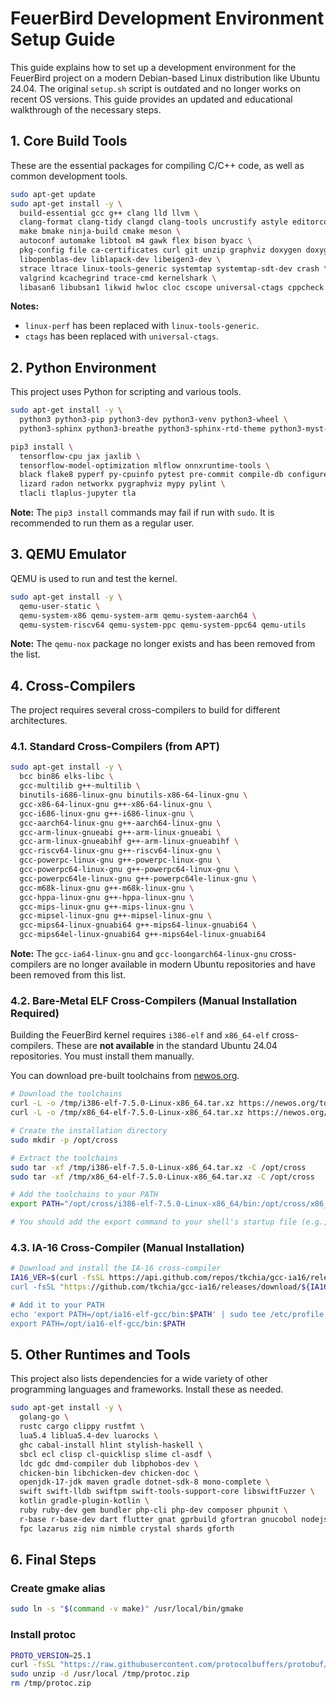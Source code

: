 # FeuerBird Development Environment Setup Guide

This guide explains how to set up a development environment for the FeuerBird project on a modern Debian-based Linux distribution like Ubuntu 24.04. The original `setup.sh` script is outdated and no longer works on recent OS versions. This guide provides an updated and educational walkthrough of the necessary steps.

## 1. Core Build Tools

These are the essential packages for compiling C/C++ code, as well as common development tools.

```bash
sudo apt-get update
sudo apt-get install -y \
  build-essential gcc g++ clang lld llvm \
  clang-format clang-tidy clangd clang-tools uncrustify astyle editorconfig shellcheck pre-commit \
  make bmake ninja-build cmake meson \
  autoconf automake libtool m4 gawk flex bison byacc \
  pkg-config file ca-certificates curl git unzip graphviz doxygen doxygen-latex \
  libopenblas-dev liblapack-dev libeigen3-dev \
  strace ltrace linux-tools-generic systemtap systemtap-sdt-dev crash \
  valgrind kcachegrind trace-cmd kernelshark \
  libasan6 libubsan1 likwid hwloc cloc cscope universal-ctags cppcheck bear
```

**Notes:**
- `linux-perf` has been replaced with `linux-tools-generic`.
- `ctags` has been replaced with `universal-ctags`.

## 2. Python Environment

This project uses Python for scripting and various tools.

```bash
sudo apt-get install -y \
  python3 python3-pip python3-dev python3-venv python3-wheel \
  python3-sphinx python3-breathe python3-sphinx-rtd-theme python3-myst-parser

pip3 install \
  tensorflow-cpu jax jaxlib \
  tensorflow-model-optimization mlflow onnxruntime-tools \
  black flake8 pyperf py-cpuinfo pytest pre-commit compile-db configuredb \
  lizard radon networkx pygraphviz mypy pylint \
  tlacli tlaplus-jupyter tla
```

**Note:** The `pip3 install` commands may fail if run with `sudo`. It is recommended to run them as a regular user.

## 3. QEMU Emulator

QEMU is used to run and test the kernel.

```bash
sudo apt-get install -y \
  qemu-user-static \
  qemu-system-x86 qemu-system-arm qemu-system-aarch64 \
  qemu-system-riscv64 qemu-system-ppc qemu-system-ppc64 qemu-utils
```
**Note:** The `qemu-nox` package no longer exists and has been removed from the list.

## 4. Cross-Compilers

The project requires several cross-compilers to build for different architectures.

### 4.1. Standard Cross-Compilers (from APT)

```bash
sudo apt-get install -y \
  bcc bin86 elks-libc \
  gcc-multilib g++-multilib \
  binutils-i686-linux-gnu binutils-x86-64-linux-gnu \
  gcc-x86-64-linux-gnu g++-x86-64-linux-gnu \
  gcc-i686-linux-gnu g++-i686-linux-gnu \
  gcc-aarch64-linux-gnu g++-aarch64-linux-gnu \
  gcc-arm-linux-gnueabi g++-arm-linux-gnueabi \
  gcc-arm-linux-gnueabihf g++-arm-linux-gnueabihf \
  gcc-riscv64-linux-gnu g++-riscv64-linux-gnu \
  gcc-powerpc-linux-gnu g++-powerpc-linux-gnu \
  gcc-powerpc64-linux-gnu g++-powerpc64-linux-gnu \
  gcc-powerpc64le-linux-gnu g++-powerpc64le-linux-gnu \
  gcc-m68k-linux-gnu g++-m68k-linux-gnu \
  gcc-hppa-linux-gnu g++-hppa-linux-gnu \
  gcc-mips-linux-gnu g++-mips-linux-gnu \
  gcc-mipsel-linux-gnu g++-mipsel-linux-gnu \
  gcc-mips64-linux-gnuabi64 g++-mips64-linux-gnuabi64 \
  gcc-mips64el-linux-gnuabi64 g++-mips64el-linux-gnuabi64
```
**Note:** The `gcc-ia64-linux-gnu` and `gcc-loongarch64-linux-gnu` cross-compilers are no longer available in modern Ubuntu repositories and have been removed from this list.

### 4.2. Bare-Metal ELF Cross-Compilers (Manual Installation Required)

Building the FeuerBird kernel requires `i386-elf` and `x86_64-elf` cross-compilers. These are **not available** in the standard Ubuntu 24.04 repositories. You must install them manually.

You can download pre-built toolchains from [newos.org](https://newos.org/toolchains/).

```bash
# Download the toolchains
curl -L -o /tmp/i386-elf-7.5.0-Linux-x86_64.tar.xz https://newos.org/toolchains/i386-elf-7.5.0-Linux-x86_64.tar.xz
curl -L -o /tmp/x86_64-elf-7.5.0-Linux-x86_64.tar.xz https://newos.org/toolchains/x86_64-elf-7.5.0-Linux-x86_64.tar.xz

# Create the installation directory
sudo mkdir -p /opt/cross

# Extract the toolchains
sudo tar -xf /tmp/i386-elf-7.5.0-Linux-x86_64.tar.xz -C /opt/cross
sudo tar -xf /tmp/x86_64-elf-7.5.0-Linux-x86_64.tar.xz -C /opt/cross

# Add the toolchains to your PATH
export PATH="/opt/cross/i386-elf-7.5.0-Linux-x86_64/bin:/opt/cross/x86_64-elf-7.5.0-Linux-x86_64/bin:$PATH"

# You should add the export command to your shell's startup file (e.g., ~/.bashrc) to make it permanent.
```

### 4.3. IA-16 Cross-Compiler (Manual Installation)

```bash
# Download and install the IA-16 cross-compiler
IA16_VER=$(curl -fsSL https://api.github.com/repos/tkchia/gcc-ia16/releases/latest | awk -F\\" '/tag_name/{print $4; exit}')
curl -fsSL "https://github.com/tkchia/gcc-ia16/releases/download/${IA16_VER}/ia16-elf-gcc-linux64.tar.xz" | sudo tar -Jx -C /opt

# Add it to your PATH
echo 'export PATH=/opt/ia16-elf-gcc/bin:$PATH' | sudo tee /etc/profile.d/ia16.sh
export PATH=/opt/ia16-elf-gcc/bin:$PATH
```

## 5. Other Runtimes and Tools

This project also lists dependencies for a wide variety of other programming languages and frameworks. Install these as needed.

```bash
sudo apt-get install -y \
  golang-go \
  rustc cargo clippy rustfmt \
  lua5.4 liblua5.4-dev luarocks \
  ghc cabal-install hlint stylish-haskell \
  sbcl ecl clisp cl-quicklisp slime cl-asdf \
  ldc gdc dmd-compiler dub libphobos-dev \
  chicken-bin libchicken-dev chicken-doc \
  openjdk-17-jdk maven gradle dotnet-sdk-8 mono-complete \
  swift swift-lldb swiftpm swift-tools-support-core libswiftFuzzer \
  kotlin gradle-plugin-kotlin \
  ruby ruby-dev gem bundler php-cli php-dev composer phpunit \
  r-base r-base-dev dart flutter gnat gprbuild gfortran gnucobol nodejs npm \
  fpc lazarus zig nim nimble crystal shards gforth
```

## 6. Final Steps

### Create gmake alias
```bash
sudo ln -s "$(command -v make)" /usr/local/bin/gmake
```

### Install protoc
```bash
PROTO_VERSION=25.1
curl -fsSL "https://raw.githubusercontent.com/protocolbuffers/protobuf/v${PROTO_VERSION}/protoc-${PROTO_VERSION}-linux-x86_64.zip" -o /tmp/protoc.zip
sudo unzip -d /usr/local /tmp/protoc.zip
rm /tmp/protoc.zip
```
